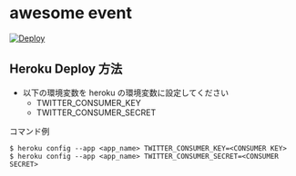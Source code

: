 # awesome event

[![Deploy](https://www.herokucdn.com/deploy/button.png)](https://heroku.com/deploy)

## Heroku Deploy 方法
 * 以下の環境変数を heroku の環境変数に設定してください
   * TWITTER_CONSUMER_KEY
   * TWITTER_CONSUMER_SECRET 

コマンド例　

```
$ heroku config --app <app_name> TWITTER_CONSUMER_KEY=<CONSUMER KEY>
$ heroku config --app <app_name> TWITTER_CONSUMER_SECRET=<CONSUMER SECRET>
```
